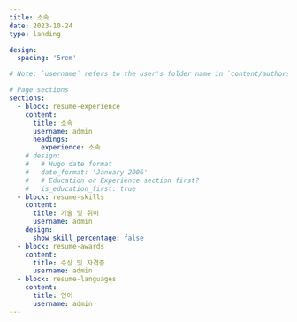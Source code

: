 ```yaml
---
title: 소속
date: 2023-10-24
type: landing

design:
  spacing: '5rem'

# Note: `username` refers to the user's folder name in `content/authors/`

# Page sections
sections:
  - block: resume-experience
    content:
      title: 소속
      username: admin
      headings:
        experience: 소속
    # design:
    #   # Hugo date format
    #   date_format: 'January 2006'
    #   # Education or Experience section first?
    #   is_education_first: true
  - block: resume-skills
    content:
      title: 기술 및 취미
      username: admin
    design:
      show_skill_percentage: false
  - block: resume-awards
    content:
      title: 수상 및 자격증
      username: admin
  - block: resume-languages
    content:
      title: 언어
      username: admin
---
```

